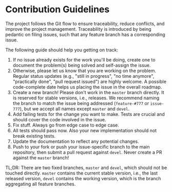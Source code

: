 # Contribution Guidelines

The project follows the Git flow to ensure traceability, reduce conflicts, and improve the project management. Traceability is introduced by being pedantic on filing issues, such that any feature branch has a corresponding issue.

The following guide should help you getting on track:

1. If no issue already exists for the work you'll be doing, create one to document the problem(s) being solved and self-assign the issue.
2. Otherwise, please let us know that you are working on the problem. Regular status updates (e.g., "still in progress", "no time anymore", "practically done", "pull request issued") are highly welcome. A possible code-complete date helps us placing the issue in the overall roadmap.
2. Create a new branch! Please don't work in the `master` branch directly. It is reserved for stable versions, i.e., releases. We recommend naming the branch to match the issue being addressed (`feature-#777` or `issue-777`), but we accept all names except `master` and `devel`.
3. Add failing tests for the change you want to make. Tests are crucial and should cover the code involved in the issue.
4. Fix stuff. Always go from edge case to edge case.
5. All tests should pass now. Also your new implementation should not break existing tests.
6. Update the documentation to reflect any potential changes.
7. Push to your fork or push your issue-specific branch to the main repository, then submit a pull request against `devel`. Never create a PR against the `master` branch!

TL;DR: There are two fixed branches, `master` and `devel`, which should not be touched directly. `master` contains the current stable version, i.e., the last released version, `devel` contains the working version, which is the branch aggregating all feature branches.